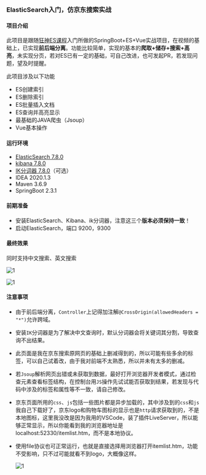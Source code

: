 ### ElasticSearch入门，仿京东搜索实战

#### 项目介绍

此项目是跟随[狂神ES课程](https://www.bilibili.com/video/BV17a4y1x7zq?t=85&p=12)入门所做的SpringBoot+ES+Vue实战项目，在视频的基础上，已实现**前后端分离**。功能比较简单，实现的基本的**爬取+储存+搜索+高亮**，未实现分页，若对ES已有一定的基础，可自己改进，也可发起PR，若发现问题，望及时提醒。

此项目涉及以下功能

- ES创建索引
- ES删除索引
- ES批量插入文档
- ES查询并高亮显示
- 最基础的JAVA爬虫（Jsoup）
- Vue基本操作

#### 运行环境

- [ElasticSearch 7.8.0](https://www.elastic.co/guide/en/elasticsearch/reference/current/elasticsearch-intro.html) 
- [kibana 7.8.0](https://www.elastic.co/cn/downloads/kibana)
- [IK分词器 7.8.0](https://github.com/medcl/elasticsearch-analysis-ik)（可选）
- IDEA 2020.1.3
- Maven 3.6.9
- SpringBoot 2.3.1

#### 前期准备

- 安装ElasticSearch、Kibana、ik分词器，注意这三个**版本必须保持一致**！
- 启动ElasticSearch，端口 9200，9300

#### 最终效果

同时支持中文搜索、英文搜索

![1](E:\workspace\git\project\ES-JD\images\1.png)

![1](E:\workspace\git\project\ES-JD\images\2.png)

#### 注意事项

- 由于前后端分离，`Controller`上记得加注解```@CrossOrigin(allowedHeaders = "*")```允许跨域。
- 安装`IK`分词器是为了解决中文查询时，默认分词器会将关键词其分割，导致查询不出结果。

- 此页面是我在京东搜索原网页的基础上删减得到的，所以可能有些多余的标签，可以自己试着改，由于我对前端不太熟悉，所以并未有太多的删减。

- 若`Jsoup`解析网页出错或未获取到数据，最好打开浏览器开发者模式，通过检查元素查看标签结构，在控制台用`JS`操作先试试能否获取到结果，若发现与代码中涉及的标签和属性等不一致，请自己修改。

- 京东页面所用的`css`、`js`包括一些图片都是异步加载的，其中涉及到的`css`和`js`我自己下载好了，京东logo和购物车图标的显示也是`http`请求获取到的，不是本地图标，这里我没改是因为我用的VSCode，装了插件LiveServer，所以能够正常显示，所以你能看到我的浏览器地址是 localhost:52330/itemlist.htm，而不是本地协议。

- 使用file协议也可正常运行，也就是直接选择用浏览器打开itemlist.htm，功能不受影响，只不过可能就看不到logo，大概像这样。

  ![1](E:\workspace\git\project\ES-JD\images\3.png)